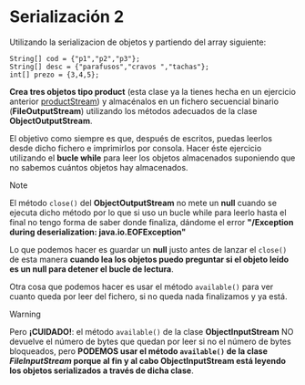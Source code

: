 # Serialización 2

Utilizando la serializacion de objetos y partiendo del array siguiente:
```
String[] cod = {"p1","p2","p3"};
String[] desc = {"parafusos","cravos ","tachas"};
int[] prezo = {3,4,5};
```

**Crea tres objetos tipo product** (esta clase ya la tienes hecha en un ejercicio anterior [productStream](../ProductsStream/)) y almacénalos en un fichero secuencial binario (**FileOutputStream**) utilizando los métodos adecuados de la clase **ObjectOutputStream**.

El objetivo como siempre es que, después de escritos, puedas leerlos desde dicho fichero e imprimirlos por consola. Hacer éste ejercicio utilizando el **bucle while** para leer los objetos almacenados suponiendo que no sabemos cuántos objetos hay almacenados.

> [!NOTE]
> El método `close()` del **ObjectOutputStream** no mete un **null** cuando se ejecuta dicho método por lo que si uso un bucle while para leerlo hasta el final no tengo forma de saber donde finaliza, dándome el error **"/Exception during deserialization: java.io.EOFException"**
> 
> Lo que podemos hacer es guardar un **null** justo antes de lanzar el `close()` de esta manera **cuando lea los objetos puedo preguntar si el objeto leído es un null para detener el bucle de lectura**.
>
> Otra cosa que podemos hacer es usar el método `available()` para ver cuanto queda por leer del fichero, si no queda nada finalizamos y ya está.
 
> [!WARNING] 
> Pero **¡CUIDADO!**:  el método `available()` de la clase **ObjectInputStream** NO devuelve el número de bytes que quedan por leer si no el número de bytes bloqueados, pero **PODEMOS usar el método `available()` de la clase ***FileInputStream*** porque al fin y al cabo **ObjectInputStream** está leyendo los objetos serializados a través de dicha clase**.